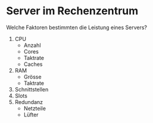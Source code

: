 # Server im Rechenzentrum

Welche Faktoren bestimmten die Leistung eines Servers?

1. CPU
    - Anzahl
    - Cores
    - Taktrate
    - Caches
2. RAM
    - Grösse
    - Taktrate
3. Schnittstellen
4. Slots
5. Redundanz
    - Netzteile
    - Lüfter
